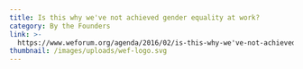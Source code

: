 ```yaml
---
title: Is this why we've not achieved gender equality at work?
category: By the Founders
link: >-
  https://www.weforum.org/agenda/2016/02/is-this-why-we've-not-achieved-gender-parity-at-work/
thumbnail: /images/uploads/wef-logo.svg
---
```



